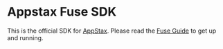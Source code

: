 
Appstax Fuse SDK
======================

This is the official SDK for [AppStax](http://appstax.com). Please read the [Fuse Guide](https://appstax.com/docs/fuse-guide.html) to get up and running.

